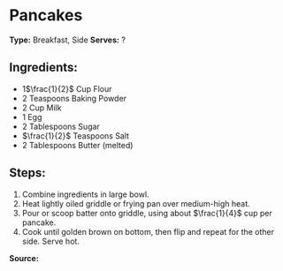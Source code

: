 # Pancakes

**Type:** Breakfast, Side
**Serves:** ?

## Ingredients:
- 1$\frac{1}{2}$ Cup Flour
- 2 Teaspoons Baking Powder
- 2 Cup Milk
- 1 Egg
- 2 Tablespoons Sugar
- $\frac{1}{2}$ Teaspoons Salt
- 2 Tablespoons Butter (melted)

## Steps:
1. Combine ingredients in large bowl.
1. Heat lightly oiled griddle or frying pan over medium-high heat.
2. Pour or scoop batter onto griddle, using about $\frac{1}{4}$ cup per pancake.
3. Cook until golden brown on bottom, then flip and repeat for the other side. Serve hot.

**Source:**
